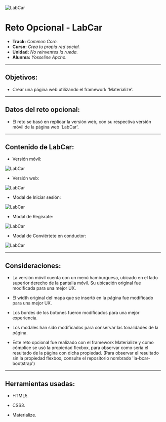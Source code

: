 ![LabCar](assets/images/logoForma.png)

# Reto Opcional - LabCar

* **Track:** _Common Core._
* **Curso:** _Crea tu propia red social._
* **Unidad:** _No reinventes la rueda._
* **Alunma:** _Yosseline Apcho._

***

## Objetivos:

- Crear una página web utilizando el framework 'Materialize'.

***

## Datos del reto opcional:

- El reto se basó en replicar la versión web, con su respectiva versión móvil de la página web 'LabCar'.


***

## Contenido de LabCar:

* Versión móvil:

![LabCar](assets/images/movil.png)

* Versión web:

![LabCar](assets/images/desktop.png)

* Modal de Iniciar sesión:

![LabCar](assets/images/modal1.png)

* Modal de Regísrate:

![LabCar](assets/images/modal2.png)

* Modal de Conviértete en conductor:

![LabCar](assets/images/modal3.png)

***

## Consideraciones:

- La versión móvil cuenta con un menú hamburguesa, ubicado en el lado superior derecho de la pantalla móvil. Su ubicación original fue modificada para una mejor UX.

- El width original del mapa que se insertó en la página fue modificado para una mejor UX.

- Los bordes de los botones fueron modificados para una mejor experiencia.

- Los modales han sido modificados para conservar las tonalidades de la página.

- Éste reto opcional fue realizado con el framework Materialize y como cómplice se usó la propiedad flexbox, para observar como sería el resultado de la página con dicha propiedad. (Para observar el resultado sin la propiedad flexbox, consulte el repositorio nombrado 'la-bcar-bootstrap')

***

## Herramientas usadas:

- HTML5.

- CSS3.

- Materialize.
